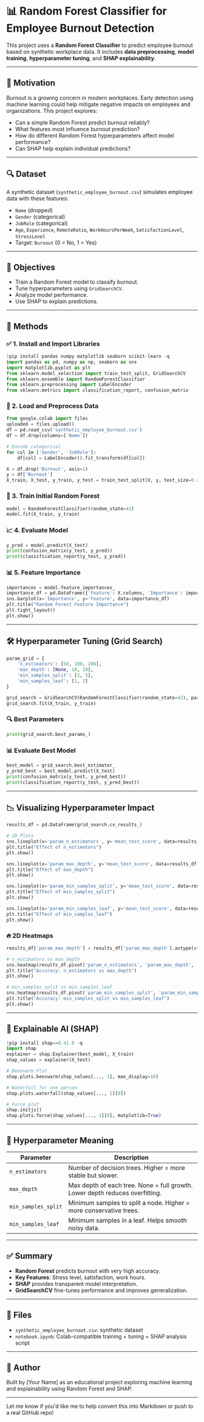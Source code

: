 # 📊 Random Forest Classifier for Employee Burnout Detection

This project uses a **Random Forest Classifier** to predict employee burnout based on synthetic workplace data. It includes **data preprocessing**, **model training**, **hyperparameter tuning**, and **SHAP explainability**.

---

## 🧠 Motivation

Burnout is a growing concern in modern workplaces. Early detection using machine learning could help mitigate negative impacts on employees and organizations. This project explores:

* Can a simple Random Forest predict burnout reliably?
* What features most influence burnout prediction?
* How do different Random Forest hyperparameters affect model performance?
* Can SHAP help explain individual predictions?

---

## 🔍 Dataset

A synthetic dataset (`synthetic_employee_burnout.csv`) simulates employee data with these features:

* `Name` (dropped)
* `Gender` (categorical)
* `JobRole` (categorical)
* `Age`, `Experience`, `RemoteRatio`, `WorkHoursPerWeek`, `SatisfactionLevel`, `StressLevel`
* Target: `Burnout` (0 = No, 1 = Yes)

---

## 🚀 Objectives

* Train a Random Forest model to classify burnout.
* Tune hyperparameters using `GridSearchCV`.
* Analyze model performance.
* Use SHAP to explain predictions.

---

## 🧪 Methods

### ✅ 1. Install and Import Libraries

```python
!pip install pandas numpy matplotlib seaborn scikit-learn -q
import pandas as pd, numpy as np, seaborn as sns
import matplotlib.pyplot as plt
from sklearn.model_selection import train_test_split, GridSearchCV
from sklearn.ensemble import RandomForestClassifier
from sklearn.preprocessing import LabelEncoder
from sklearn.metrics import classification_report, confusion_matrix
```

### 📂 2. Load and Preprocess Data

```python
from google.colab import files
uploaded = files.upload()
df = pd.read_csv('synthetic_employee_burnout.csv')
df = df.drop(columns=['Name'])

# Encode categorical
for col in ['Gender', 'JobRole']:
    df[col] = LabelEncoder().fit_transform(df[col])

X = df.drop('Burnout', axis=1)
y = df['Burnout']
X_train, X_test, y_train, y_test = train_test_split(X, y, test_size=0.2, stratify=y, random_state=42)
```

### 🌳 3. Train Initial Random Forest

```python
model = RandomForestClassifier(random_state=42)
model.fit(X_train, y_train)
```

### 📈 4. Evaluate Model

```python
y_pred = model.predict(X_test)
print(confusion_matrix(y_test, y_pred))
print(classification_report(y_test, y_pred))
```

### 📊 5. Feature Importance

```python
importances = model.feature_importances_
importance_df = pd.DataFrame({'Feature': X.columns, 'Importance': importances}).sort_values(by='Importance', ascending=False)
sns.barplot(x='Importance', y='Feature', data=importance_df)
plt.title("Random Forest Feature Importance")
plt.tight_layout()
plt.show()
```

---

## 🛠️ Hyperparameter Tuning (Grid Search)

```python
param_grid = {
    'n_estimators': [50, 100, 200],
    'max_depth': [None, 10, 20],
    'min_samples_split': [2, 5],
    'min_samples_leaf': [1, 2]
}

grid_search = GridSearchCV(RandomForestClassifier(random_state=42), param_grid, scoring='accuracy', cv=5, verbose=1, n_jobs=-1)
grid_search.fit(X_train, y_train)
```

### 🔍 Best Parameters

```python
print(grid_search.best_params_)
```

### 📊 Evaluate Best Model

```python
best_model = grid_search.best_estimator_
y_pred_best = best_model.predict(X_test)
print(confusion_matrix(y_test, y_pred_best))
print(classification_report(y_test, y_pred_best))
```

---

## 📉 Visualizing Hyperparameter Impact

```python
results_df = pd.DataFrame(grid_search.cv_results_)

# 1D Plots
sns.lineplot(x='param_n_estimators', y='mean_test_score', data=results_df)
plt.title("Effect of n_estimators")
plt.show()

sns.lineplot(x='param_max_depth', y='mean_test_score', data=results_df)
plt.title("Effect of max_depth")
plt.show()

sns.lineplot(x='param_min_samples_split', y='mean_test_score', data=results_df)
plt.title("Effect of min_samples_split")
plt.show()

sns.lineplot(x='param_min_samples_leaf', y='mean_test_score', data=results_df)
plt.title("Effect of min_samples_leaf")
plt.show()
```

### 🔥 2D Heatmaps

```python
results_df['param_max_depth'] = results_df['param_max_depth'].astype(str)

# n_estimators vs max_depth
sns.heatmap(results_df.pivot('param_n_estimators', 'param_max_depth', 'mean_test_score'), annot=True, fmt='.3f')
plt.title("Accuracy: n_estimators vs max_depth")
plt.show()

# min_samples_split vs min_samples_leaf
sns.heatmap(results_df.pivot('param_min_samples_split', 'param_min_samples_leaf', 'mean_test_score'), annot=True, fmt='.3f', cmap="magma")
plt.title("Accuracy: min_samples_split vs min_samples_leaf")
plt.show()
```

---

## 🧠 Explainable AI (SHAP)

```python
!pip install shap==0.41.0 -q
import shap
explainer = shap.Explainer(best_model, X_train)
shap_values = explainer(X_test)

# Beeswarm Plot
shap.plots.beeswarm(shap_values[..., 1], max_display=10)

# Waterfall for one person
shap.plots.waterfall(shap_values[..., 1][0])

# Force plot
shap.initjs()
shap.plots.force(shap_values[..., 1][0], matplotlib=True)
```

---

## 🔧 Hyperparameter Meaning

| Parameter           | Description                                                                  |
| ------------------- | ---------------------------------------------------------------------------- |
| `n_estimators`      | Number of decision trees. Higher = more stable but slower.                   |
| `max_depth`         | Max depth of each tree. None = full growth. Lower depth reduces overfitting. |
| `min_samples_split` | Minimum samples to split a node. Higher = more conservative trees.           |
| `min_samples_leaf`  | Minimum samples in a leaf. Helps smooth noisy data.                          |

---

## ✅ Summary

* **Random Forest** predicts burnout with very high accuracy.
* **Key Features**: Stress level, satisfaction, work hours.
* **SHAP** provides transparent model interpretation.
* **GridSearchCV** fine-tunes performance and improves generalization.

---

## 📁 Files

* `synthetic_employee_burnout.csv`: synthetic dataset
* `notebook.ipynb`: Colab-compatible training + tuning + SHAP analysis script

---

## 👤 Author

Built by \[Your Name] as an educational project exploring machine learning and explainability using Random Forest and SHAP.

---

Let me know if you'd like me to help convert this into Markdown or push to a real GitHub repo!
